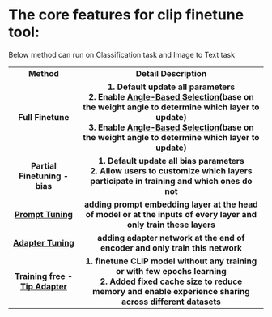 # The core features for clip finetune tool:

Below method can run on Classification task and Image to Text task

<table width="100%">
    <tr>
        <td align="center" colspan="1"><strong>Method</strong></td>
        <td align="center" colspan="1"><strong>Detail Description</strong></td>       
    <tr>
    <tr>
        <td align="center" colspan="1"><strong>Full Finetune</strong></td>
        <td align="center" colspan="1"><strong>1. Default update all parameters<br>
        2. Enable <a href="https://www.ecva.net/papers/eccv_2020/papers_ECCV/html/3155_ECCV_2020_paper.php">Angle-Based Selection</a>(base on the weight angle to determine which layer to update)<br>
        3. Enable <a href="https://www.ecva.net/papers/eccv_2020/papers_ECCV/html/3155_ECCV_2020_paper.php">Angle-Based Selection</a>(base on the weight angle to determine which layer to update)<br></strong></td>       
    <tr>
    <tr>
        <td align="center" colspan="1"><strong>Partial Finetuning - bias</strong></td>
        <td align="center" colspan="1"><strong>1. Default update all bias parameters<br>
        2. Allow users to customize which layers participate in training and which ones do not<br></strong></td>       
    <tr>
    <tr>
        <td align="center" colspan="1"><strong><a href="https://arxiv.org/abs/2203.12119">Prompt Tuning</a></strong></td>
        <td align="center" colspan="1"><strong>adding prompt embedding layer at the head of model or at the inputs of every layer and only train these layers<br></strong></td>       
    <tr>
    <tr>
        <td align="center" colspan="1"><strong><a href="https://arxiv.org/pdf/2110.04544">Adapter Tuning</a></strong></td>
        <td align="center" colspan="1"><strong>adding adapter network at the end of encoder and only train this network<br></strong></td>       
    <tr>
    <tr>
        <td align="center" colspan="1"><strong>Training free - <a href="https://arxiv.org/pdf/2207.09519">Tip Adapter</a></strong></td>
        <td align="center" colspan="1"><strong>1. finetune CLIP model without any training or with few epochs learning<br>
        2. Added fixed cache size to reduce memory and enable experience sharing across different datasets</strong></td>       
    <tr>
</table>
